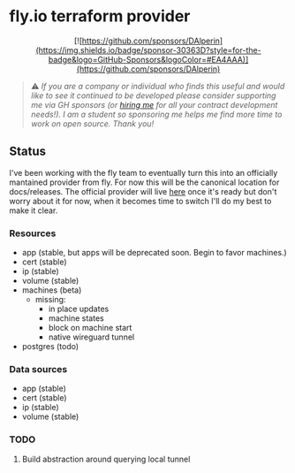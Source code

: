 # fly.io terraform provider

<div style="text-align: center;">

[![https://github.com/sponsors/DAlperin](https://img.shields.io/badge/sponsor-30363D?style=for-the-badge&logo=GitHub-Sponsors&logoColor=#EA4AAA)](https://github.com/sponsors/DAlperin)

</div>

> ⚠️ _If you are a company or individual who finds this useful and would like to see it continued to be developed please consider supporting me via GH sponsors (or [hiring me](https://dov.dev) for all your contract development needs!). I am a student so sponsoring me helps me find more time to work on open source. Thank you!_

## Status
I've been working with the fly team to eventually turn this into an officially mantained provider from fly. For now this will be the canonical location for docs/releases. The official provider will live [here](https://github.com/superfly/terraform-provider-fly) once it's ready but don't worry about it for now, when it becomes time to switch I'll do my best to make it clear.

### Resources
- app (stable, but apps will be deprecated soon. Begin to favor machines.)
- cert (stable)
- ip (stable)
- volume (stable)
- machines (beta)
  - missing:
    - in place updates
    - machine states
    - block on machine start
    - native wireguard tunnel
- postgres (todo)

### Data sources
- app (stable)
- cert (stable)
- ip (stable)
- volume (stable)


### TODO

1. Build abstraction around querying local tunnel
